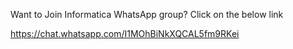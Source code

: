 Want to Join Informatica WhatsApp group? Click on the below link

https://chat.whatsapp.com/I1MOhBiNkXQCAL5fm9RKei




